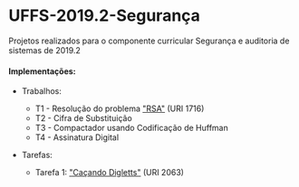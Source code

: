# UFFS-2019.2-Segurança

Projetos realizados para o componente curricular Segurança e auditoria de sistemas de 2019.2

#### Implementações:
* Trabalhos:
  * T1 - Resolução do problema ["RSA"](https://www.urionlinejudge.com.br/judge/pt/problems/view/1716) (URI 1716)
  * T2 - Cifra de Substituição
  * T3 - Compactador usando Codificação de Huffman
  * T4 - Assinatura Digital
  
* Tarefas:
  * Tarefa 1: ["Caçando Digletts"](https://www.urionlinejudge.com.br/judge/pt/problems/view/2063) (URI 2063)
  

